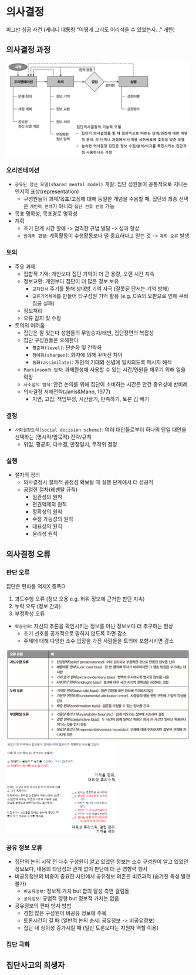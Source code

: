 # 의사결정
피그만 침공 사건 (케네디 대통령 "어떻게 그리도 어리석을 수 있었는지..." 개탄)

## 의사결정 과정
<img src="./img/12_1.png" width=500>  

### 오리엔테이션
- `공유된 정신 모델(shared mental model)` 개발: 집단 성원들이 공통적으로 지니는 인지적 표상(representation)
    - 구성원들이 과제/목표/고정에 대해 동일한 개념을 수용할 때, 집단의 최종 선택은 `개인적 편파`가 아니라 `집단 선호 반영` 가능
- 목표 명확성, 목표경로 명확성
- 계획
    - 초기 단계 시간 할애 -> 엄격한 규범 발달 -> 성과 향상
    - `반계획 편향`: 계획활동이 수행활동보다 덜 중요하다고 믿는 것 -> `계획 오류` 발생
### 토의
- 주요 과제
    - 집합적 기억: 개인보다 집단 기억이 더 큰 용량, 오랜 시간 지속
    - 정보교환: 개인보다 집단이 더 많은 정보 보유
        - `교차단서` 주기를 통해 상대방 기억 자극 (잘못된 단서는 기억 방해)
        - `교류기억체계`를 만들어 타구성원 기억 활용 (e.g. CIA의 오판으로 인해 쿠바 침공 실패)
    - 정보처리
    - 오류 감지 및 수정
- 토의의 어려움
    - 집단은 잘 잊는다 
        성원들의 무임승차/태만, 집단장면의 복잡성
    - 집단 구성원들은 오해한다
        - `평준화(level)`: 단순화 및 간략화
        - `첨예화(sharpen)`: 화자에 의해 꾸며진 차이
        - `동화(assimilate)`: 개인적 기대와 신념에 일치되도록 메시지 해석
    - `Parkinson의 법칙`: 과제완성에 사용할 수 있는 시간/인원을 채우기 위해 일을 확장
    - `사소함의 법칙`: 안건 논의를 위해 집단이 소비하는 시간은 안건 중요성에 반비례 
    - 의사결정 저해전략(Janis&Mann, 1977)
        - 지연, 고집, 책임부정, 시간끌기, 만족하기, 토론 김 빼기

### 결정
- `사회결정도식(social decision scheme)`: 여러 대안들로부터 하나의 단일 대안을 선택하는 (명시적/암묵적) 전략/규칙
    - 위임, 평균화, 다수결, 만장일치, 무작위 결정

### 실행
- 절차적 정의
    - 의사결정시 절차적 공정성 확보될 때 실행 단계에서 더 성공적
    - 공정한 절차(레벤탈 규칙)
        - 일관성의 원칙
        - 편견억제의 원칙
        - 정확성의 원칙
        - 수정 가능성의 원칙
        - 대표성의 원칙
        - 윤리성 원칙

## 의사결정 오류
### 판단 오류
집단은 편파를 억제X 증폭O
1. 과도수행 오류 (정보 오용 e.g. 허위 정보에 근거한 판단 지속)
2. 누락 오류 (정보 간과)
3. 부정확성 오류

- `확증편파`: 자신의 추론을 확인시키는 정보를 아닌 정보보다 더 추구하는 현상
    - 초기 선호를 공개적으로 말하지 않도록 하면 감소
    - 주제에 대해 다양한 소수 입장을 가진 사람들을 토의에 포함시키면 감소  

<img src="./img/12_2.png" width=500>  
<img src="./img/12_3.png" width=300>  
<img src="./img/12_4.png" width=300>

### 공유 정보 오류
- 집단의 논의 시작 전 다수 구성원이 알고 있었던 정보는 소수 구성원이 알고 있었던 정보보다, 내용의 타당성과 관계 없이 판단에 더 큰 영향력 행사
- 비공유정보의 비중이 중요한 사안에서 공유정보 의존은 비효과적 (숨겨진 특성 발견 불가)
    - `비공유정보`: 정보적 가치 but 합의 달성 측면 걸림돌
    - `공유정보`: 규범적 영향 but 정보적 가치는 없음
- 공유정보의 편파 방지 방법
    - 경험 많은 구성원이 비공유 정보에 주목
    - 토론시간이 길 때 (일반적 논의 순서: 공유정보 -> 비공유정보)
    - 집단 내 상이성 증가시킬 때 (일반 토론보다는 지원자 역할 이용)

### 집단 극화


## 집단사고의 희생자

